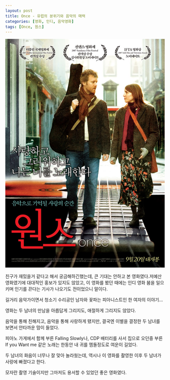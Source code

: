 ```yaml
---
layout: post
title: Once - 유럽의 분위기와 음악의 매력
categories: [영화, 인디, 음악영화]
tags: [Once, 원스]
---
```


![Once](../../images/2008/once.jpg)

친구가 재밌을거 같다고 해서 궁금해하긴했는데, 큰 기대는 안하고 본 영화였다.저예산 영화였기에 대대적인 홍보가 있지도 않았고, 이 영화를 봤던 때에는 인디 영화 붐을 일으키며 인기를 끈다는 기사가 나오기도 전이었으니 말이다.

길거리 음악가이면서 청소기 수리공인 남자와 꽃파는 피아니스트인 한 여자의 이야기…

영화는 두 남녀의 만남을 아릅답게 그리지도, 애절하게 그리지도 않았다.

음악을 통해 친해지고, 음악을 통해 사랑하게 됐지만, 결국엔 이별을 결정한 두 남녀를 보면서 안타까운 맘이 들었다.

피아노 가게에서 함께 부른 Falling Slowly나, CDP 배터리를 사서 집으로 오던중 부른 If you Want me 같은 노래는 한동안 내 귀를 멤돌정도로 여운이 길었다.

두 남녀의 화음이 너무나 잘 맞아 놀라웠는데, 역시나 이 영화를 촬영한 이후 두 남녀가 사랑에 빠졌다고 한다.

모자란 촬영 기술이지만 그마저도 용서할 수 있었던 좋은 영화였다.